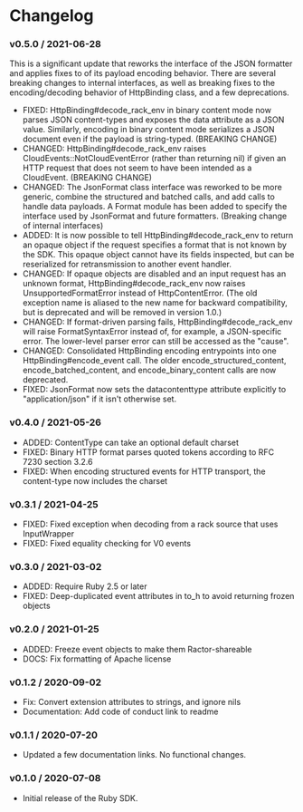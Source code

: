 # Changelog

### v0.5.0 / 2021-06-28

This is a significant update that reworks the interface of the JSON formatter and applies fixes to of its payload encoding behavior. There are several breaking changes to internal interfaces, as well as breaking fixes to the encoding/decoding behavior of HttpBinding class, and a few deprecations.

* FIXED: HttpBinding#decode_rack_env in binary content mode now parses JSON content-types and exposes the data attribute as a JSON value. Similarly, encoding in binary content mode serializes a JSON document even if the payload is string-typed. (BREAKING CHANGE)
* CHANGED: HttpBinding#decode_rack_env raises CloudEvents::NotCloudEventError (rather than returning nil) if given an HTTP request that does not seem to have been intended as a CloudEvent. (BREAKING CHANGE)
* CHANGED: The JsonFormat class interface was reworked to be more generic, combine the structured and batched calls, and add calls to handle data payloads. A Format module has been added to specify the interface used by JsonFormat and future formatters. (Breaking change of internal interfaces)
* ADDED: It is now possible to tell HttpBinding#decode_rack_env to return an opaque object if the request specifies a format that is not known by the SDK. This opaque object cannot have its fields inspected, but can be reserialized for retransmission to another event handler.
* CHANGED: If opaque objects are disabled and an input request has an unknown format, HttpBinding#decode_rack_env now raises UnsupportedFormatError instead of HttpContentError. (The old exception name is aliased to the new name for backward compatibility, but is deprecated and will be removed in version 1.0.)
* CHANGED: If format-driven parsing fails, HttpBinding#decode_rack_env will raise FormatSyntaxError instead of, for example, a JSON-specific error. The lower-level parser error can still be accessed as the "cause".
* CHANGED: Consolidated HttpBinding encoding entrypoints into one HttpBinding#encode_event call. The older encode_structured_content, encode_batched_content, and encode_binary_content calls are now deprecated.
* FIXED: JsonFormat now sets the datacontenttype attribute explicitly to "application/json" if it isn't otherwise set.

### v0.4.0 / 2021-05-26

* ADDED: ContentType can take an optional default charset 
* FIXED: Binary HTTP format parses quoted tokens according to RFC 7230 section 3.2.6 
* FIXED: When encoding structured events for HTTP transport, the content-type now includes the charset

### v0.3.1 / 2021-04-25

* FIXED: Fixed exception when decoding from a rack source that uses InputWrapper 
* FIXED: Fixed equality checking for V0 events 

### v0.3.0 / 2021-03-02

* ADDED: Require Ruby 2.5 or later
* FIXED: Deep-duplicated event attributes in to_h to avoid returning frozen objects 

### v0.2.0 / 2021-01-25

* ADDED: Freeze event objects to make them Ractor-shareable
* DOCS: Fix formatting of Apache license 

### v0.1.2 / 2020-09-02

* Fix: Convert extension attributes to strings, and ignore nils 
* Documentation: Add code of conduct link to readme

### v0.1.1 / 2020-07-20

* Updated a few documentation links. No functional changes.

### v0.1.0 / 2020-07-08

* Initial release of the Ruby SDK.
